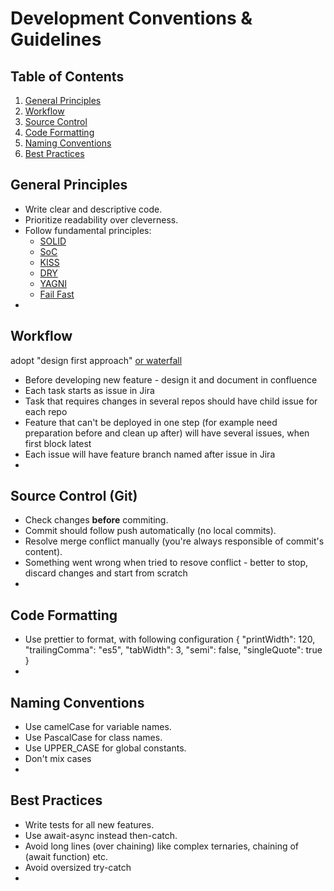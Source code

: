 # Development Conventions & Guidelines

## Table of Contents
1. [General Principles](#general-principles)
2. [Workflow](#workflow)
3. [Source Control](#source-control-git)
4. [Code Formatting](#code-formatting)
5. [Naming Conventions](#naming-conventions)
6. [Best Practices](#best-practices)


## General Principles
- Write clear and descriptive code.
- Prioritize readability over cleverness.
- Follow fundamental principles:
  - [SOLID](https://en.wikipedia.org/wiki/SOLID)
  - [SoC](https://en.wikipedia.org/wiki/Separation_of_concerns)
  - [KISS](https://en.wikipedia.org/wiki/KISS_principle)
  - [DRY](https://en.wikipedia.org/wiki/Don%27t_repeat_yourself)
  - [YAGNI](https://en.wikipedia.org/wiki/You_aren%27t_gonna_need_it)
  - [Fail Fast](https://en.wikipedia.org/wiki/Fail-fast_system)
- 


## Workflow
adopt "design first approach" [or waterfall](https://en.wikipedia.org/wiki/Waterfall_model)
- Before developing new feature - design it and document in confluence
- Each task starts as issue in Jira
- Task that requires changes in several repos should have child issue for each repo
- Feature that can't be deployed in one step (for example need preparation before and clean up after)
will have several issues, when first block latest
- Each issue will have feature branch named after issue in Jira
- 


## Source Control (Git)
- Check changes **before** commiting.
- Commit should follow push automatically (no local commits).
- Resolve merge conflict manually (you're always responsible of commit's content).
- Something went wrong when tried to resove conflict - better to stop, discard changes and start from scratch
- 


## Code Formatting
- Use prettier to format, with following configuration
{
  "printWidth": 120,
  "trailingComma": "es5",
  "tabWidth": 3,
  "semi": false,
  "singleQuote": true
}
- 


## Naming Conventions
- Use camelCase for variable names.
- Use PascalCase for class names.
- Use UPPER_CASE for global constants.
- Don't mix cases
- 


## Best Practices
- Write tests for all new features.
- Use await-async instead then-catch.
- Avoid long lines (over chaining) like complex ternaries, chaining of (await function) etc.
- Avoid oversized try-catch
- 

